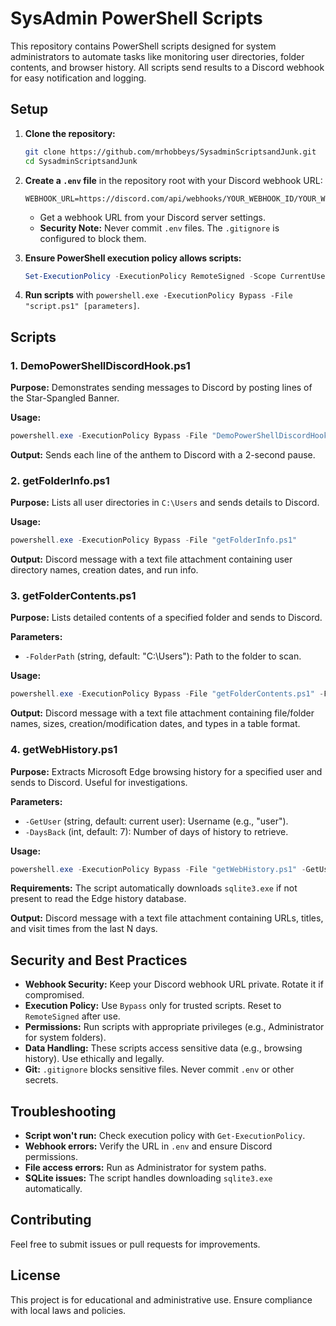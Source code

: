 # SysAdmin PowerShell Scripts

This repository contains PowerShell scripts designed for system administrators to automate tasks like monitoring user directories, folder contents, and browser history. All scripts send results to a Discord webhook for easy notification and logging.

## Setup

1. **Clone the repository:**
   ```bash
   git clone https://github.com/mrhobbeys/SysadminScriptsandJunk.git
   cd SysadminScriptsandJunk
   ```

2. **Create a `.env` file** in the repository root with your Discord webhook URL:
   ```
   WEBHOOK_URL=https://discord.com/api/webhooks/YOUR_WEBHOOK_ID/YOUR_WEBHOOK_TOKEN
   ```
   - Get a webhook URL from your Discord server settings.
   - **Security Note:** Never commit `.env` files. The `.gitignore` is configured to block them.

3. **Ensure PowerShell execution policy allows scripts:**
   ```powershell
   Set-ExecutionPolicy -ExecutionPolicy RemoteSigned -Scope CurrentUser
   ```

4. **Run scripts** with `powershell.exe -ExecutionPolicy Bypass -File "script.ps1" [parameters]`.

## Scripts

### 1. DemoPowerShellDiscordHook.ps1
**Purpose:** Demonstrates sending messages to Discord by posting lines of the Star-Spangled Banner.

**Usage:**
```powershell
powershell.exe -ExecutionPolicy Bypass -File "DemoPowerShellDiscordHook.ps1"
```

**Output:** Sends each line of the anthem to Discord with a 2-second pause.

### 2. getFolderInfo.ps1
**Purpose:** Lists all user directories in `C:\Users` and sends details to Discord.

**Usage:**
```powershell
powershell.exe -ExecutionPolicy Bypass -File "getFolderInfo.ps1"
```

**Output:** Discord message with a text file attachment containing user directory names, creation dates, and run info.

### 3. getFolderContents.ps1
**Purpose:** Lists detailed contents of a specified folder and sends to Discord.

**Parameters:**
- `-FolderPath` (string, default: "C:\Users"): Path to the folder to scan.

**Usage:**
```powershell
powershell.exe -ExecutionPolicy Bypass -File "getFolderContents.ps1" -FolderPath "C:\Windows"
```

**Output:** Discord message with a text file attachment containing file/folder names, sizes, creation/modification dates, and types in a table format.

### 4. getWebHistory.ps1
**Purpose:** Extracts Microsoft Edge browsing history for a specified user and sends to Discord. Useful for investigations.

**Parameters:**
- `-GetUser` (string, default: current user): Username (e.g., "user").
- `-DaysBack` (int, default: 7): Number of days of history to retrieve.

**Usage:**
```powershell
powershell.exe -ExecutionPolicy Bypass -File "getWebHistory.ps1" -GetUser "user" -DaysBack 3
```

**Requirements:** The script automatically downloads `sqlite3.exe` if not present to read the Edge history database.

**Output:** Discord message with a text file attachment containing URLs, titles, and visit times from the last N days.

## Security and Best Practices

- **Webhook Security:** Keep your Discord webhook URL private. Rotate it if compromised.
- **Execution Policy:** Use `Bypass` only for trusted scripts. Reset to `RemoteSigned` after use.
- **Permissions:** Run scripts with appropriate privileges (e.g., Administrator for system folders).
- **Data Handling:** These scripts access sensitive data (e.g., browsing history). Use ethically and legally.
- **Git:** `.gitignore` blocks sensitive files. Never commit `.env` or other secrets.

## Troubleshooting

- **Script won't run:** Check execution policy with `Get-ExecutionPolicy`.
- **Webhook errors:** Verify the URL in `.env` and ensure Discord permissions.
- **File access errors:** Run as Administrator for system paths.
- **SQLite issues:** The script handles downloading `sqlite3.exe` automatically.

## Contributing

Feel free to submit issues or pull requests for improvements.

## License

This project is for educational and administrative use. Ensure compliance with local laws and policies.